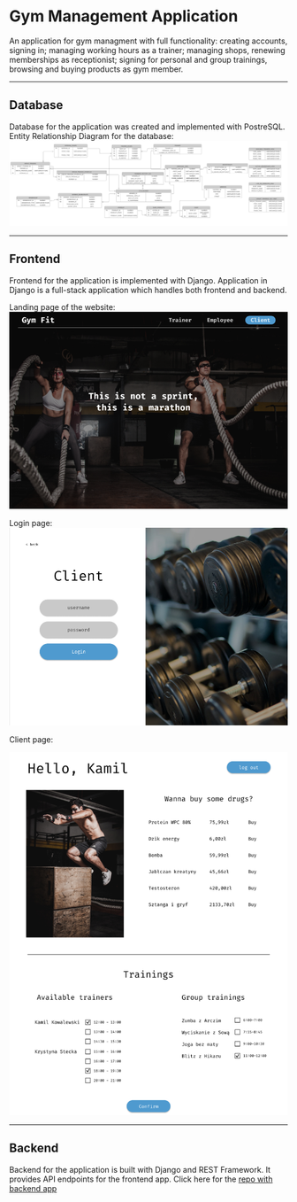 # Gym Management Application
An application for gym managment with full functionality: creating accounts, signing in; managing working hours as a trainer; managing shops, renewing memberships as receptionist;
signing for personal and group trainings, browsing and buying products as gym member.

---
## Database
Database for the application was created and implemented with PostreSQL.
Entity Relationship Diagram for the database:
![Database ER diagram (crow's foot).png](https://github.com/ArturRejment/gym-app/blob/main/Database/Database%20ER%20diagram%20(crow's%20foot).png?raw=true)

---
## Frontend
Frontend for the application is implemented with Django.
Application in Django is a full-stack application which handles both frontend and backend.

Landing page of the website:
![landing.png](https://github.com/ArturRejment/gym-app/blob/main/Pics/landing.png?raw=true)

Login page:
![login.png](https://github.com/ArturRejment/gym-app/blob/main/Pics/login.png?raw=true)

Client page:

![client.png](https://github.com/ArturRejment/gym-app/blob/main/Pics/client.png?raw=true)

---
## Backend
Backend for the application is built with Django and REST Framework. It provides API endpoints for the frontend app.
Click here for the [repo with backend app](https://github.com/ArturRejment/gym-app-api)

